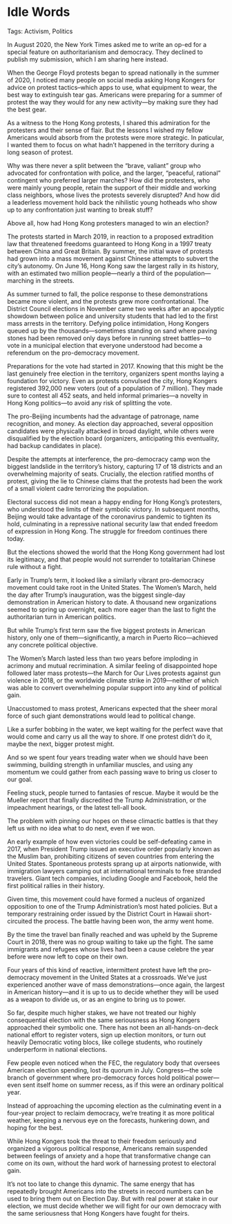 # Idle Words

Tags: Activism, Politics

In August 2020, the New York Times asked me to write an op-ed for a special feature on authoritarianism and democracy. They declined to publish my submission, which I am sharing here instead.

When the George Floyd protests began to spread nationally in the summer of 2020, I noticed many people on social media asking Hong Kongers for advice on protest tactics–which apps to use, what equipment to wear, the best way to extinguish tear gas. Americans were preparing for a summer of protest the way they would for any new activity—by making sure they had the best gear.

As a witness to the Hong Kong protests, I shared this admiration for the protesters and their sense of flair. But the lessons I wished my fellow Americans would absorb from the protests were more strategic. In paticular, I wanted them to focus on what hadn’t happened in the territory during a long season of protest.

Why was there never a split between the “brave, valiant” group who advocated for confrontation with police, and the larger, “peaceful, rational” contingent who preferred larger marches? How did the protesters, who were mainly young people, retain the support of their middle and working class neighbors, whose lives the protests severely disrupted? And how did a leaderless movement hold back the nihilistic young hotheads who show up to any confrontation just wanting to break stuff?

Above all, how had Hong Kong protesters managed to win an election?

The protests started in March 2019, in reaction to a proposed extradition law that threatened freedoms guaranteed to Hong Kong in a 1997 treaty between China and Great Britain. By summer, the initial wave of protests had grown into a mass movement against Chinese attempts to subvert the city’s autonomy. On June 16, Hong Kong saw the largest rally in its history, with an estimated two million people—nearly a third of the population—marching in the streets.

As summer turned to fall, the police response to these demonstrations became more violent, and the protests grew more confrontational. The District Council elections in November came two weeks after an apocalyptic showdown between police and university students that had led to the first mass arrests in the territory. Defying police intimidation, Hong Kongers queued up by the thousands—sometimes standing on sand where paving stones had been removed only days before in running street battles—to vote in a municipal election that everyone understood had become a referendum on the pro-democracy movement.

Preparations for the vote had started in 2017. Knowing that this might be the last genuinely free election in the territory, organizers spent months laying a foundation for victory. Even as protests convulsed the city, Hong Kongers registered 392,000 new voters (out of a population of 7 million). They made sure to contest all 452 seats, and held informal primaries—a novelty in Hong Kong politics—to avoid any risk of splitting the vote.

The pro-Beijing incumbents had the advantage of patronage, name recognition, and money. As election day approached, several opposition candidates were physically attacked in broad daylight, while others were disqualified by the election board (organizers, anticipating this eventuality, had backup candidates in place).

Despite the attempts at interference, the pro-democracy camp won the biggest landslide in the territory’s history, capturing 17 of 18 districts and an overwhelming majority of seats. Crucially, the election ratified months of protest, giving the lie to Chinese claims that the protests had been the work of a small violent cadre terrorizing the population.

Electoral success did not mean a happy ending for Hong Kong’s protesters, who understood the limits of their symbolic victory. In subsequent months, Beijing would take advantage of the coronavirus pandemic to tighten its hold, culminating in a repressive national security law that ended freedom of expression in Hong Kong. The struggle for freedom continues there today.

But the elections showed the world that the Hong Kong government had lost its legitimacy, and that people would not surrender to totalitarian Chinese rule without a fight.

Early in Trump’s term, it looked like a similarly vibrant pro-democracy movement could take root in the United States. The Women’s March, held the day after Trump’s inauguration, was the biggest single-day demonstration in American history to date. A thousand new organizations seemed to spring up overnight, each more eager than the last to fight the authoritarian turn in American politics.

But while Trump’s first term saw the five biggest protests in American history, only one of them—significantly, a march in Puerto Rico—achieved any concrete political objective.

The Women’s March lasted less than two years before imploding in acrimony and mutual recrimination. A similar feeling of disappointed hope followed later mass protests—the March for Our Lives protests against gun violence in 2018, or the worldwide climate strike in 2019—neither of which was able to convert overwhelming popular support into any kind of political gain.

Unaccustomed to mass protest, Americans expected that the sheer moral force of such giant demonstrations would lead to political change.

Like a surfer bobbing in the water, we kept waiting for the perfect wave that would come and carry us all the way to shore. If one protest didn’t do it, maybe the next, bigger protest might.

And so we spent four years treading water when we should have been swimming, building strength in unfamiliar muscles, and using any momentum we could gather from each passing wave to bring us closer to our goal.

Feeling stuck, people turned to fantasies of rescue. Maybe it would be the Mueller report that finally discredited the Trump Administration, or the impeachment hearings, or the latest tell-all book.

The problem with pinning our hopes on these climactic battles is that they left us with no idea what to do next, even if we won.

An early example of how even victories could be self-defeating came in 2017, when President Trump issued an executive order popularly known as the Muslim ban, prohibiting citizens of seven countries from entering the United States. Spontaneous protests sprang up at airports nationwide, with immigration lawyers camping out at international terminals to free stranded travelers. Giant tech companies, including Google and Facebook, held the first political rallies in their history.

Given time, this movement could have formed a nucleus of organized opposition to one of the Trump Administration’s most hated policies. But a temporary restraining order issued by the District Court in Hawaii short-circuited the process. The battle having been won, the army went home.

By the time the travel ban finally reached and was upheld by the Supreme Court in 2018, there was no group waiting to take up the fight. The same immigrants and refugees whose lives had been a cause celebre the year before were now left to cope on their own.

Four years of this kind of reactive, intermittent protest have left the pro-democracy movement in the United States at a crossroads. We’ve just experienced another wave of mass demonstrations—once again, the largest in American history—and it is up to us to decide whether they will be used as a weapon to divide us, or as an engine to bring us to power.

So far, despite much higher stakes, we have not treated our highly consequential election with the same seriousness as Hong Kongers approached their symbolic one. There has not been an all-hands-on-deck national effort to register voters, sign up election monitors, or turn out heavily Democratic voting blocs, like college students, who routinely underperform in national elections.

Few people even noticed when the FEC, the regulatory body that oversees American election spending, lost its quorum in July. Congress—the sole branch of government where pro-democracy forces hold political power—even sent itself home on summer recess, as if this were an ordinary political year.

Instead of approaching the upcoming election as the culminating event in a four-year project to reclaim democracy, we’re treating it as more political weather, keeping a nervous eye on the forecasts, hunkering down, and hoping for the best.

While Hong Kongers took the threat to their freedom seriously and organized a vigorous political response, Americans remain suspended between feelings of anxiety and a hope that transformative change can come on its own, without the hard work of harnessing protest to electoral gain.

It’s not too late to change this dynamic. The same energy that has repeatedly brought Americans into the streets in record numbers can be used to bring them out on Election Day. But with real power at stake in our election, we must decide whether we will fight for our own democracy with the same seriousness that Hong Kongers have fought for theirs.